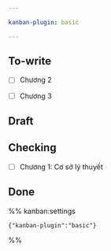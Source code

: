 ```yaml
---

kanban-plugin: basic

---
```


## To-write

- [ ] Chương 2
- [ ] Chương 3


## Draft



## Checking

- [ ] Chương 1: Cơ sở lý thuyết


## Done





%% kanban:settings
```
{"kanban-plugin":"basic"}
```
%%